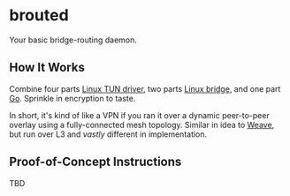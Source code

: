 brouted
=======
Your basic bridge-routing daemon.

How It Works
------------
Combine four parts [Linux TUN driver](https://www.kernel.org/doc/Documentation/networking/tuntap.txt), two parts [Linux bridge](https://www.kernel.org/doc/Documentation/networking/bridge.txt), and one part [Go](https://golang.org/). Sprinkle in encryption to taste.

In short, it's kind of like a VPN if you ran it over a dynamic peer-to-peer overlay using a fully-connected mesh topology. Similar in idea to [Weave](http://weave.works/), but run over L3 and *vastly* different in implementation.

Proof-of-Concept Instructions
-----------------------------
TBD
